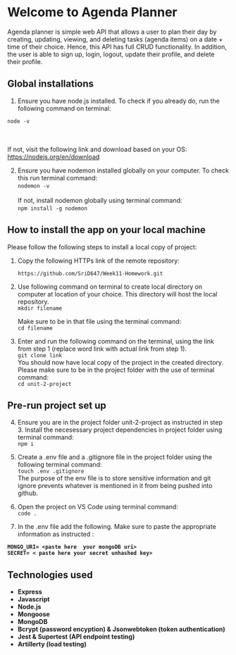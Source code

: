 # **Welcome to Agenda Planner**

Agenda planner is simple web API that allows a user to plan their day by creating, updating, viewing, and deleting tasks (agenda items) on a date + time of their choice. Hence, this API has full CRUD functionality.  In addition, the user is able to sign up, login, logout, update  their profile, and delete their profile. 

## **Global installations**

1. Ensure you have node.js installed. To check if you already do, run the following command on terminal:<br> 
```
node -v
```
<br><br> If not, visit the following link and download based on your OS:<br> https://nodejs.org/en/download <br>

2. Ensure you have nodemon installed globally on your computer. To check this run terminal command: <br> ``nodemon -v``<br><br> If not, install nodemon globally using terminal command: <br> ``npm install -g nodemon``

## **How to install the app on your local machine**

Please follow the following steps to install a local copy of project:<br>

1. Copy the following HTTPs link of the remote repository:<br>

   ```
   https://github.com/SriD647/Week11-Homework.git
   ```
  

2. Use following command on terminal to create local directory on computer at location of your choice. This directory will host the local repository.
 <br>``mkdir filename``<br>
 
   Make sure to be in that file using the terminal command:<br>
    ` cd filename ` <br>
  
3. Enter and run the following command on the terminal, using the link from step 1 (replace word link with actual link from step 1).<br>` git clone link `<br>  You should now have local copy of the project in the created directory. Please make sure to be in the project folder with the use of terminal command:<br> `cd unit-2-project`<br>


## **Pre-run project set up**

4. Ensure you are in the project folder unit-2-project as instructed in step 3. Install the necesessary project dependencies in project folder using terminal command:<br>``npm i``<br>

5. Create a .env file and a .gitignore file in the project folder using the following terminal command:<br> ``touch .env .gitignore``<br> The purpose of the env file is to store sensitive information and git ignore prevents whatever is mentioned in it from being pushed into github.

6. Open the project on VS Code using terminal command:<br> ``code .``<br>

7. In the .env file add the following. Make sure to paste the appropriate information as instructed :<b> 
```
MONGO_URI= <paste here  your mongoDB uri>
SECRET= < paste here your secret unhashed key>
```

## **Technologies used**
- Express 
- Javascript
- Node.js
- Mongoose
- MongoDB
- Bcrypt (password encyption) & Jsonwebtoken (token authentication)
- Jest & Supertest (API endpoint testing)
- Artillerty (load testing)
